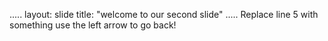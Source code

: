 .....
layout: slide
title: "welcome to our second slide"
.....
Replace line 5 with something
use the left arrow to go back!
